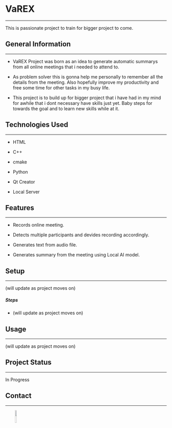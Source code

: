 <h1>VaREX</h1>
<hr><p>This is passionate project to train for bigger project to come.</p><h2>General Information</h2>
<hr><ul>
<li>VaREX Project was born as an idea to generate automatic summarys from all online meetings that i needed to attend to.</li>
</ul><ul>
<li>As problem solver this is gonna help me personally to remember all the details from the meeting. Also hopefully improve my productivity and free some time for other tasks in my busy life.</li>
</ul><ul>
<li>This project is to build up for bigger project that i have had in my mind for awhile that i dont necessary have skills just yet. Baby steps for towards the goal and to learn new skills while at it.</li>
</ul><h2>Technologies Used</h2>
<hr><ul>
<li>HTML</li>
</ul><ul>
<li>C++</li>
</ul><ul>
<li>cmake</li>
</ul><ul>
<li>Python</li>
</ul><ul>
<li>Qt Creator</li>
</ul><ul>
<li>Local Server</li>
</ul><h2>Features</h2>
<hr><ul>
<li>Records online meeting.</li>
</ul><ul>
<li>Detects multiple participants and devides recording accordingly.</li>
</ul><ul>
<li>Generates text from audio file.</li>
</ul><ul>
<li>Generates summary from the meeting using Local AI model.</li>
</ul><h2>Setup</h2>
<hr><p>(will update as project moves on)</p><h5>Steps</h5><ul>
<li>(will update as project moves on)</li>
</ul><h2>Usage</h2>
<hr><p>(will update as project moves on)</p><h2>Project Status</h2>
<hr><p>In Progress</p><h2>Contact</h2>
<hr><p><span style="margin-right: 30px;"></span><a href="www.linkedin.com/in/vallevaalanti"><img style="width: 10%;" target="_blank" src="https://cdn.jsdelivr.net/gh/devicons/devicon/icons/linkedin/linkedin-original.svg"></a></p>